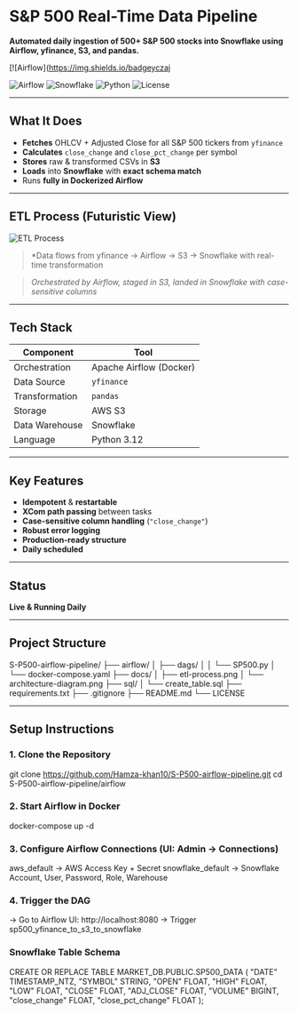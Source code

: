 # S&P 500 Real-Time Data Pipeline

**Automated daily ingestion of 500+ S&P 500 stocks into Snowflake using Airflow, yfinance, S3, and pandas.**

[![Airflow](https://img.shields.io/badgeyczaj

![Airflow](https://img.shields.io/badge/Airflow-2.9.3-blue)
![Snowflake](https://img.shields.io/badge/Snowflake-Live-green)
![Python](https://img.shields.io/badge/Python-3.12-yellow)
![License](https://img.shields.io/badge/License-MIT-lightgrey)

---

## What It Does

- **Fetches** OHLCV + Adjusted Close for all S&P 500 tickers from `yfinance`
- **Calculates** `close_change` and `close_pct_change` per symbol
- **Stores** raw & transformed CSVs in **S3**
- **Loads** into **Snowflake** with **exact schema match**
- Runs **fully in Dockerized Airflow**

---

## ETL Process (Futuristic View)

![ETL Process](./images/image.jpeg)

> *Data flows from yfinance → Airflow → S3 → Snowflake with real-time transformation

> *Orchestrated by Airflow, staged in S3, landed in Snowflake with case-sensitive columns*

---

## Tech Stack

| Component       | Tool                     |
|----------------|--------------------------|
| Orchestration  | Apache Airflow (Docker)  |
| Data Source    | `yfinance`               |
| Transformation | `pandas`                 |
| Storage        | AWS S3                   |
| Data Warehouse | Snowflake                |
| Language       | Python 3.12              |

---

## Key Features

- **Idempotent** & **restartable**
- **XCom path passing** between tasks
- **Case-sensitive column handling** (`"close_change"`)
- **Robust error logging**
- **Production-ready structure**
- **Daily scheduled**

---

## Status

**Live & Running Daily**

---

## Project Structure

S-P500-airflow-pipeline/
├── airflow/
│   ├── dags/
│   │   └── SP500.py
│   └── docker-compose.yaml
├── docs/
│   ├── etl-process.png
│   └── architecture-diagram.png
├── sql/
│   └── create_table.sql
├── requirements.txt
├── .gitignore
├── README.md
└── LICENSE

---

## Setup Instructions

### 1. Clone the Repository

git clone https://github.com/Hamza-khan10/S-P500-airflow-pipeline.git
cd S-P500-airflow-pipeline/airflow

### 2. Start Airflow in Docker
docker-compose up -d

### 3. Configure Airflow Connections (UI: Admin → Connections)

aws_default → AWS Access Key + Secret
snowflake_default → Snowflake Account, User, Password, Role, Warehouse

### 4. Trigger the DAG
→ Go to Airflow UI: http://localhost:8080
→ Trigger sp500_yfinance_to_s3_to_snowflake

### Snowflake Table Schema
CREATE OR REPLACE TABLE MARKET_DB.PUBLIC.SP500_DATA (
    "DATE"             TIMESTAMP_NTZ,
    "SYMBOL"           STRING,
    "OPEN"             FLOAT,
    "HIGH"             FLOAT,
    "LOW"              FLOAT,
    "CLOSE"            FLOAT,
    "ADJ_CLOSE"        FLOAT,
    "VOLUME"           BIGINT,
    "close_change"     FLOAT,
    "close_pct_change" FLOAT
);
